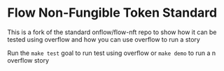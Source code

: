 # Flow Non-Fungible Token Standard

This is a fork of the standard onflow/flow-nft repo to show how it can be tested using overflow and how you can use overflow to run a story

Run the `make test` goal to run test using overflow or `make demo` to run a n overflow story



